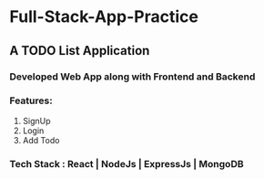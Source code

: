 # Full-Stack-App-Practice
<h2>A TODO List Application</h2>
<h3>Developed Web App along with Frontend and Backend</h3>
<h3>Features:</h3>
<ol>
  <li>SignUp</li>
  <li>Login</li>
  <li>Add Todo</li>
</ol>
<h3>Tech Stack : React | NodeJs | ExpressJs | MongoDB</h3>
